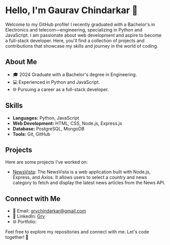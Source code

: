 # Hello, I'm Gaurav Chindarkar 👋

Welcome to my GitHub profile! I recently graduated with a Bachelor's in Electronics and telecom—engineering, specializing in Python and JavaScript. I am passionate about web development and aspire to become a full-stack developer. Here, you'll find a collection of projects and contributions that showcase my skills and journey in the world of coding.

## About Me

- 🎓 2024 Graduate with a Bachelor's degree in Engineering.
- 💻 Experienced in Python and JavaScript.
- 🌐 Pursuing a career as a full-stack developer.

## Skills

- **Languages:** Python, JavaScript
- **Web Development:** HTML, CSS, Node.js, Express.js
- **Database:** PostgreSQL, MongoDB
- **Tools:** Git, GitHub

## Projects

Here are some projects I've worked on:

- [NewsVista](https://github.com/grvvv/News-App): The NewsVista is a web application built with Node.js, Express, and Axios. It allows users to select a country and news category to fetch and display the latest news articles from the News API.

## Connect with Me

- 📧 Email: grvchindarkar@gmail.com
- 💼 LinkedIn: [Grv](https://www.linkedin.com/in/grv-chindarkar/)
- 🌐 Portfolio: 

Feel free to explore my repositories and connect with me. Let's code together! 🚀
